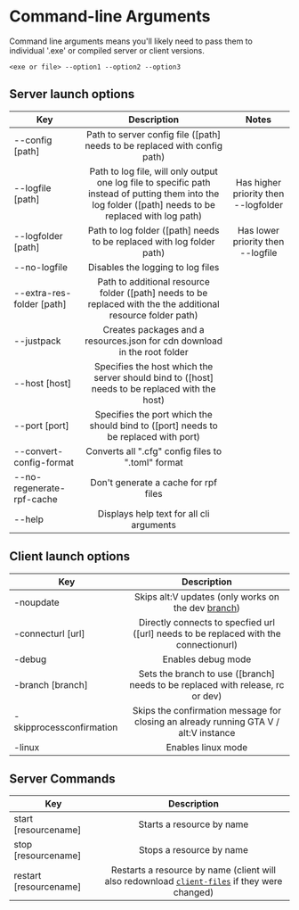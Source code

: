 # Command-line Arguments

Command line arguments means you'll likely need to pass them to individual '.exe' or compiled server or client versions.

`<exe or file> --option1 --option2 --option3`

## Server launch options

| Key   |             Description             |             Notes             |
| ------ | :-------------------------------: | :-------------------------------: |
|   --config [path]             |   Path to server config file ([path] needs to be replaced with config path)   |   |
|   --logfile [path]            |   Path to log file, will only output one log file to specific path instead of putting them into the log folder ([path] needs to be replaced with log path)         |   Has higher priority then --logfolder   |
|   --logfolder [path]          |   Path to log folder ([path] needs to be replaced with log folder path)   |   	Has lower priority then --logfile   |
|   --no-logfile                |   Disables the logging to log files   |   |
|   --extra-res-folder [path]   |   Path to additional resource folder ([path] needs to be replaced with the the additional resource folder path)   |   |
|   --justpack                  |   Creates packages and a resources.json for cdn download in the root folder   |   |
|   --host [host]               |   Specifies the host which the server should bind to ([host] needs to be replaced with the host)   |   |
|   --port [port]               |   Specifies the port which the should bind to ([port] needs to be replaced with port)   |   |
|   --convert-config-format     |   Converts all ".cfg" config files to ".toml" format   |   |
|   --no-regenerate-rpf-cache   |   Don't generate a cache for rpf files   |   |
|   --help                      |   Displays help text for all cli arguments    |   |

## Client launch options

| Key       |             Description             |
| ------    | :-------------------------------: |
|   -noupdate                 |   Skips alt:V updates (only works on the dev [branch](https://docs.altv.mp/articles/branches.html#dev-development)) |
|   -connecturl [url]         |   Directly connects to specfied url ([url] needs to be replaced with the connectionurl)   |
|   -debug                    |   Enables debug mode   |
|   -branch [branch]          |   Sets the branch to use ([branch] needs to be replaced with release, rc or dev)   |
|   -skipprocessconfirmation  |   Skips the confirmation message for closing an already running GTA V / alt:V instance   |
|   -linux                    |   Enables linux mode   |

## Server Commands

| Key       |             Description             |
| ------    | :-------------------------------: |
|   start [resourcename]    |   Starts a resource by name    |
|   stop [resourcename]     |   Stops a resource by name     |
|   restart [resourcename]  |   Restarts a resource by name (client will also redownload [`client-files`](https://docs.altv.mp/articles/configs/resource.html) if they were changed)  |
